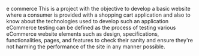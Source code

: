 e commerce
This is a project with the objective to develop a basic website where a consumer is provided with a shopping cart application and also to know about the technologies used to develop such an application
eCommerce testing can be defined as the process of testing various eCommerce website elements such as design, specifications, functionalities, pages, and features to check their sanity and ensure they're not harming the performance of the site in any manner possible.
